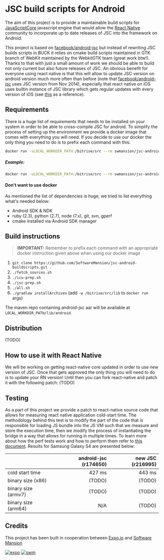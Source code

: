 # JSC build scripts for Android

The aim of this project is to provide a maintainable build scripts for [JavaScriptCore](https://www.webkit.org) javascript engine that would allow the [React Native](https://github.com/facebook/react-native) community to incorporate up to date releases of JSC into the framework on Android.

This project is based on [facebook/android-jsc](https://github.com/facebook/android-jsc) but instead of rewriting JSC builds scripts in BUCK it relies on cmake build scripts maintained in GTK branch of WebKit maintained by the WebkitGTK team (great work btw!). Thanks to that with just a small amount of work we should be able to build not only current but also future releases of JSC. An obvious benefit for everyone using react native is that this will allow to update JSC version on android version much more often than before (note that [facebook/android-jsc](https://github.com/facebook/android-jsc) uses JSC version from Nov 2014), especially that react native on iOS uses builtin instance of JSC library which gets regular updates with every version of iOS (see [this](https://opensource.apple.com/) as a reference).



## Requirements


There is a huge list of requirements that needs to be installed on your system in order to be able to cross-compile JSC for android. To simplify the process of setting up the environment we provide a docker image that comes with everything you will need. If you decide to use our docker the only thing you need to do is to prefix each command with this:
```sh
docker run -vLOCAL_WORKDIR_PATH:/bitrise/src --rm swmansion/jsc-android-buildscripts
```

##### Example:

```sh
docker run -vLOCAL_WORKDIR_PATH:/bitrise/src --rm swmansion/jsc-android-buildscripts ./fetch_sources.sh
```

#### Don't want to use docker

As mentioned the list of dependencies is huge, we tried to list everything what's needed below:
 - Android SDK & NDK
 - ruby (2.3), python (2.7), node (7.x), git, svn, gperf
 - cmake installed via Android SDK manager

## Build instructions

> **IMPORTANT:** Remember to prefix each command with an appropriate docker instruction given above when using our docker image

1. `git clone https://github.com/SoftwareMansion/jsc-android-buildscripts.git .`
2. `./fetch_sources.sh`
3. `./icu-prep.sh`
4. `./jsc-prep.sh`
5. `./all.sh`
6. `./gradlew installArchives` (add `-w /bitrise/src/lib` to `docker run` args)

The maven repo containing android-jsc aar will be available at `LOCAL_WORKDIR_PATH/lib/android`.

## Distribution

(TODO)

## How to use it with React Native

We will be working on getting react-native core updated in order to use new version of JSC. Once that gets approved the only thing you will need to do is to update your RN version! Until then you can fork react-native and patch it with the following patch: (TODO)

## Testing

As a part of this project we provide a patch to react-native source code that allows for measuring react native application cold-start time. The methodology behind this test is to modify the part of the code that is responsible for loading JS bundle into the JS VM such that we measure and store the execution time, then we modify the process of instantiating the bridge in a way that allows for running in multiple times. To learn more about how the perf tests work and how to perform them refer to [this document](../blob/master/TESTING). Results for Samsung Galaxy S4 are presented below:

|                     | android-jsc (r174650) | new JSC (r216995) |
| ------------------- |----------------------:| -----------------:|
| cold start time     | 427 ms                | 443 ms            |
| binary size (x86)   | (TODO)                | (TODO)            |
| binary size (armv7) | (TODO)                | (TODO)            |
| binary size (arm64) | N/A                   | (TODO)            |

## Credits

This project has been built in cooperation between [Expo.io](https://expo.io) and [Software Mansion](https://swmansion.com)

[![expo](https://avatars2.githubusercontent.com/u/12504344?v=3&s=100 "Expo.io")](https://expo.io)
[![swm](https://avatars1.githubusercontent.com/u/6952717?v=3&s=100 "Software Mansion")](https://swmansion.com)